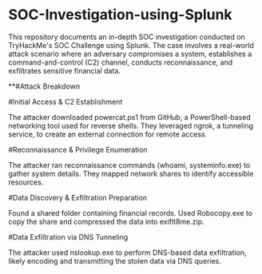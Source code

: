 # SOC-Investigation-using-Splunk
This repository documents an in-depth SOC investigation conducted on TryHackMe's SOC Challenge using Splunk. The case involves a real-world attack scenario where an adversary compromises a system, establishes a command-and-control (C2) channel, conducts reconnaissance, and exfiltrates sensitive financial data.

**#Attack Breakdown

#Initial Access & C2 Establishment

The attacker downloaded powercat.ps1 from GitHub, a PowerShell-based networking tool used for reverse shells.
They leveraged ngrok, a tunneling service, to create an external connection for remote access.

#Reconnaissance & Privilege Enumeration

The attacker ran reconnaissance commands (whoami, systeminfo.exe) to gather system details.
They mapped network shares to identify accessible resources.

#Data Discovery & Exfiltration Preparation

Found a shared folder containing financial records.
Used Robocopy.exe to copy the share and compressed the data into exiflt8me.zip.

#Data Exfiltration via DNS Tunneling

The attacker used nslookup.exe to perform DNS-based data exfiltration, likely encoding and transmitting the stolen data via DNS queries.
